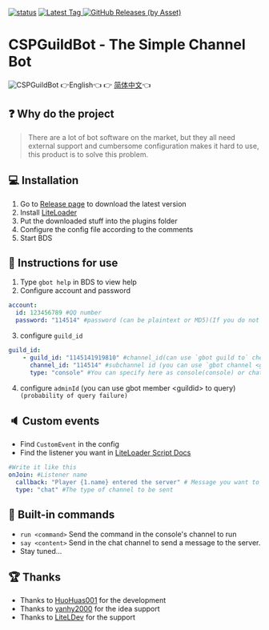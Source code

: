 [![status](https://img.shields.io/github/workflow/status/CSPDevTeam/CSPGuildBot/Package%20Nodejs%20Plugin?style=for-the-badge)](https://github.com/CSPDevTeam/CSPGuildBot/actions)
[
![Latest Tag](https://img.shields.io/github/v/tag/CSPDevTeam/CSPGuildBot?label=LATEST%20TAG&style=for-the-badge)
![GitHub Releases (by Asset)](https://img.shields.io/github/downloads/CSPDevTeam/CSPGuildBot/latest/total?style=for-the-badge)
](https://github.com/CSPDevTeam/CSPGuildBot/releases/latest)

# CSPGuildBot - The Simple Channel Bot
![CSPGuildBot](https://socialify.git.ci/CSPDevTeam/CSPGuildBot/image?description=1&forks=1&issues=1&logo=https%3A%2F%2Fgithub.com%2FCSPDevTeam%2FCSPGuildBot%2Fraw%2Fmaster%2Fres%2FMain.png&owner=1&pulls=1&stargazers=1&theme=Light)
👉English👈 👉 [简体中文](README-zh.md)👈

## ❓ Why do the project
> There are a lot of bot software on the market, but they all need external support and cumbersome configuration makes it hard to use, this product is to solve this problem.

## 💻 Installation
1. Go to [Release page](https://github.com/CSPDevTeam/CSPGuildBot/releases) to download the latest version
2. Install [LiteLoader](https://github.com/CSPDevTeam/CSPGuildBotBDS/)
3. Put the downloaded stuff into the plugins folder
4. Configure the config file according to the comments
5. Start BDS

## 📝 Instructions for use
1. Type `gbot help` in BDS to view help
2. Configure account and password
``` yaml
account:
  id: 123456789 #QQ number
  password: "114514" #password (can be plaintext or MD5)(If you do not fill in the sweeping code to start the login Recommended)
```
3. configure `guild_id`
``` yaml
guild_id:
	- guild_id: "1145141919810" #channel_id(can use `gbot guild to` check)
	  channel_id: "114514" #subchannel id (you can use `gbot channel <guildid>` to see it)
	  type: "console" #You can specify here as console(console) or chat(chat) (more new features will be added later)
```
4. configure `adminId` (you can use gbot member \<guildid> to query)` (probability of query failure)`

## 🔈 Custom events
- Find `CustomEvent` in the config
- Find the listener you want in [LiteLoader Script Docs](https://docs.litebds.com/#/zh_CN/Development/EventAPI/Listen)
``` yaml
#Write it like this
onJoin: #Listener name
  callback: "Player {1.name} entered the server" # Message you want to send (placeholders can be used) (1 is the first argument, "." followed by the index of the parameter)
  type: "chat" #The type of channel to be sent
```

## 🎯 Built-in commands
- `run <command>` Send the command in the console's channel to run
- `say <content>` Send in the chat channel to send a message to the server.
- Stay tuned...

## 🏆 Thanks
- Thanks to [HuoHuas001](https://github.com/HuoHuas001) for the development
- Thanks to [yanhy2000](https://github.com/yanhy2000) for the idea support
- Thanks to [LiteLDev](https://github.com/LiteLDev) for the support